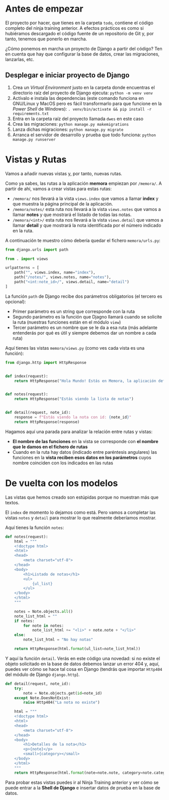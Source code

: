 # Antes de empezar
El proyecto por hacer, que tienes en la carpeta `todo`, contiene el código completo del ninja training anterior. A efectos prácticos es como si hubiéramos descargado el código fuente de un repositorio de Git y, por tanto, tenemos que ponerlo en marcha.

¿Cómo ponemos en marcha un proyecto de Django a partir del código? Ten en cuenta que hay que configurar la base de datos, crear las migraciones, lanzarlas, etc.

## Desplegar e iniciar proyecto de Django
1. Crea un *Virtual Environment* justo en la carpeta donde encuentras el directorio raíz del proyecto de Django ejecuta: `python -m venv venv`
2. Actívalo e instala las dependencias (este comando funciona en GNU/Linux y MacOS pero es fácil transformarlo para que funcione en la *Power Shell* de Windows): `. venv/bin/activate && pip install -r requirements.txt`
3. Entra en la carpeta raíz del proyecto llamada `dwes` en este caso
3. Crea las migraciones: `python manage.py makemigrations`
4. Lanza dichas migraciones: `python manage.py migrate`
5. Arranca el servidor de desarrollo y prueba que todo funciona: `python manage.py runserver`

# Vistas y Rutas
Vamos a añadir nuevas vistas y, por tanto, nuevas rutas.

Como ya sabes, las rutas a la aplicación **memora** empiezan por `/memora/`. A partir de ahí, vamos a crear vistas para estas rutas:

- `/memora/` nos llevará a la vista `views.index` que vamos a llamar **index** y que muestra la página principal de la aplicación.
- `/memora/notes/` esta ruta nos llevará a la vista `views.notes` que vamos a llamar **notes** y que mostrará el listado de todas las notas.
- `/memora/<int>/` esta ruta nos llevará a la vista `views.detail` que vamos a llamar **detail** y que mostrará la nota identificada por el número indicado en la ruta.

A continuación te muestro cómo debería quedar el fichero `memora/urls.py`:

``` python
from django.urls import path

from . import views

urlpatterns = [
    path("", views.index, name="index"),
    path("/notes/", views.notes, name="notes"),
    path("<int:note_id>/", views.detail, name="detail")
]
```

La función `path` de Django recibe dos parámetros obligatorios (el tercero es opcional):
- Primer parámetro es un string que corresponde con la ruta
- Segundo parámetro es la función que Djagno llamará cuando se solicite la ruta (nuestras funciones están en el módulo `view`)
- Tercer parámetro es un nombre que se le da a esa ruta (más adelante entenderás por qué es útil y siempre debemos dar un nombre a cada ruta)

Aquí tienes las vistas `memora/views.py` (como ves cada vista es una función):

``` python
from django.http import HttpResponse


def index(request):
    return HttpResponse("Hola Mundo! Estás en Memora, la aplicación definitiva.")


def notes(request):
    return HttpResponse("Estás viendo la lista de notas")


def detail(request, note_id):
    response = f"Estás viendo la nota con id: {note_id}"
    return HttpResponse(response)
```

Hagamos aquí una parada para analizar la relación entre rutas y vistas:

- **El nombre de las funciones** en la vista se corresponde con **el nombre que le damos en el fichero de rutas**
- Cuando en la ruta hay datos (indicado entre paréntesis angulares) las funciones en la **vista reciben esos datos en los parámetros** cuyos nombre coinciden con los indicados en las rutas

# De vuelta con los modelos
Las vistas que hemos creado son estúpidas porque no muestran más que textos.

El `index` de momento lo dejamos como está. Pero vamos a completar las vistas `notes` y `detail` para mostrar lo que realmente deberíamos mostrar.

Aquí tienes la función `notes`:

``` python
def notes(request):
    html = """
    <!doctype html>
    <html>
    <head>
        <meta charset="utf-8">
    </head>
    <body>
        <h1>Listado de notas</h1>
        <ul>
            {ul_list}
        </ul>
    </body>
    </html>
    """

    notes = Note.objects.all()
    note_list_html = ""
    if notes:
        for note in notes:
            note_list_html += "<li>" + note.note + "</li>"
    else:
        note_list_html = "No hay notas"

    return HttpResponse(html.format(ul_list=note_list_html))
```

Y aquí la función `detail`. Verás en este código una novedad: si no existe el objeto solicitado en la base de datos debemos lanzar un error 404 y, aquí, puedes ver cómo se hace tal cosa en Django (tendrás que importar `Http404` del módulo de Django `django.http`).

``` python
def detail(request, note_id):
    try:
        note = Note.objects.get(id=note_id)
    except Note.DoesNotExist:
        raise Http404("La nota no existe")

    html = """
    <!doctype html>
    <html>
    <head>
        <meta charset="utf-8">
    </head>
    <body>
        <h1>Detalles de la nota</h1>
        <p>{note}</p>
        <small>{category></small>
    </body>
    </html>
    """
    return HttpResponse(html.format(note=note.note, category=note.category.name))
```

Para probar estas vistas puedes ir al Ninja Training anterior y ver cómo se puede entrar a la **Shell de Django** e insertar datos de prueba en la base de datos.
